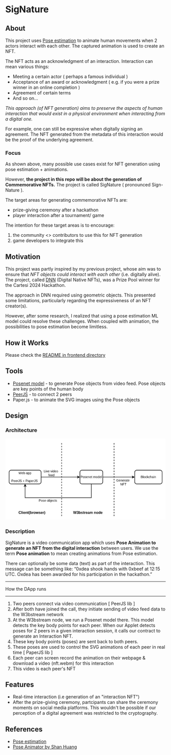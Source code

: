 # SigNature
## About 

This project uses [Pose estimation](https://www.tensorflow.org/lite/examples/pose_estimation/overview#:~:text=Pose%20estimation%20is%20the%20task,key%20body%20joints%20(keypoints).) to animate human movements when 2 actors interact with each other. The captured animation is used to create an NFT. 

The NFT acts as an acknowledgment of an interaction. Interaction can mean various things:

- Meeting a certain actor ( perhaps a famous individual )
- Acceptance of an award or acknowledgment ( e.g. if you were a prize winner in an online completion )
- Agreement of certain terms 
- And so on…


*This approach (of NFT generation) aims to preserve the aspects of human interaction that would exist in a physical environment when interacting from a digital one.*


For example, one can still be expressive when digitally signing an agreement. The NFT generated from the metadata of this interaction would be the proof of the underlying agreement. 

### Focus
As shown above, many possible use cases exist for NFT generation using pose estimation + animations. 

However, **the project in this repo will be about the generation of Commemorative NFTs.** The project is called SigNature ( pronounced Sign-Nature ).

The target areas for generating commemorative NFTs are: 

- prize-giving ceremony after a hackathon
- player interaction after a tournament/ game

The intention for these target areas is to encourage:

1) the community <> contributors to use this for NFT generation
2) game  developers to integrate this 

## Motivation 
This project was partly inspired by my previous project, whose aim was to ensure that *NFT objects could interact with each other* (i.e. digitally alive). The project, called [DNN](https://github.com/Mberic/dnn) (Digital Native NFTs), was a Prize Pool winner for the Cartesi 2024 Hackathon. 

The approach in DNN required using geometric objects. This presented some limitations, particularly regarding the expressiveness of an NFT creator(s).

However, after some research, I realized that using a pose estimation ML model could resolve these challenges. When coupled with animation, the possibilities to pose estimation become limitless. 

## How it Works

Please check the [README in frontend directory](./frontend/README.md)

## Tools 

- [Posenet model](https://github.com/tensorflow/tfjs-models/tree/master/pose-detection) - to generate Pose objects from video feed. Pose objects are key points of the human body
- [PeerJS](https://peerjs.com/) - to connect 2 peers
- Paper.js - to animate the SVG images using the Pose objects

## Design
### Architecture 
![architecture diagram](webstream-signature.jpg)
### Description 

SigNature is a video communication app which uses **Pose Animation to generate an NFT from the digital interaction** between users. We use the term **Pose animation** to mean creating animations from Pose estimation.

There can optionally be some data (text) as part of the interaction. This message can be something like: “0xdea shook hands with 0xbeef at 12:15 UTC. Oxdea has been awarded for his participation in the hackathon.”

-----

How the DApp runs

----

1. Two peers connect via video communication [ PeerJS lib ]
2. After both have joined the call, they initiate sending of video feed data to the W3bstream network 
3. At the W3bstream node, we run a Posenet model there. This model detects the key body points for each peer. When our Applet detects poses for 2 peers in a given interaction session, it calls our contract to generate an Interaction NFT.
4. These key body points (poses) are sent back to both peers.
5. These poses are used to control the SVG animations of each peer in real time [ PaperJS lib ]
6. Each peer can screen record the animation on their webpage & download a video (nft.webm) for this interaction 
7. This video is each peer's NFT 

## Features 

- Real-time interaction (i.e generation of an "interaction NFT")
- After the prize-giving ceremony, partcipants can share the ceremony moments on social media platforms. This wouldn't be possible if our perception of a digital agreement was restricted to the cryptography. 

## References 
- [Pose estimation](https://www.tensorflow.org/lite/examples/pose_estimation/overview#:~:text=Pose%20estimation%20is%20the%20task,key%20body%20joints%20(keypoints).)
- [Pose Animator by Shan Huang](https://github.com/yemount/pose-animator)
